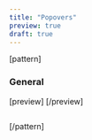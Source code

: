 ```yaml
---
title: "Popovers"
preview: true
draft: true
---
```


[pattern]
### General

[preview]
[/preview]

```html

```
[/pattern]
